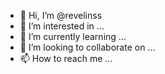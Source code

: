 - 👋 Hi, I’m @revelinss
- 👀 I’m interested in ...
- 🌱 I’m currently learning ...
- 💞️ I’m looking to collaborate on ...
- 📫 How to reach me ...

<!---
revelinss/revelinss is a ✨ special ✨ repository because its `README.md` (this file) appears on your GitHub profile.
You can click the Preview link to take a look at your changes.
--->
